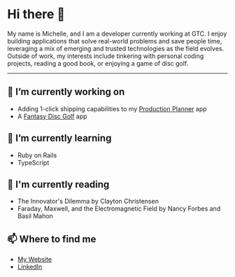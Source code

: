 # Hi there 👋

My name is Michelle, and I am a developer currently working at GTC. I enjoy building applications that solve real-world problems and save people time, leveraging a mix of emerging and trusted technologies as the field evolves. Outside of work, my interests include tinkering with personal coding projects, reading a good book, or enjoying a game of disc golf.

---

## 🔭 I’m currently working on
- Adding 1-click shipping capabilities to my [Production Planner](https://production-planner-demo.michellef.dev) app
- A [Fantasy Disc Golf](https://fantasy-dg.michellef.dev) app
 
## 🌱 I’m currently learning
- Ruby on Rails
- TypeScript

## 📖 I'm currently reading
- The Innovator's Dilemma by Clayton Christensen
- Faraday, Maxwell, and the Electromagnetic Field by Nancy Forbes and Basil Mahon
 
## 📫 Where to find me
- [My Website](https://michellef.dev)
- [LinkedIn](https://www.linkedin.com/in/michelle-f-ba0a5017b/)


<!--
**michellevit/michellevit** is a ✨ _special_ ✨ repository because its `README.md` (this file) appears on your GitHub profile.

Here are some ideas to get you started:

- 🔭 I’m currently working on ...
- 🌱 I’m currently learning ...
- 👯 I’m looking to collaborate on ...
- 🤔 I’m looking for help with ...
- 💬 Ask me about ...
- 📫 How to reach me: ...
- 😄 Pronouns: ...
- ⚡ Fun fact: ...
-->
